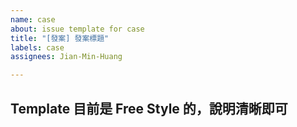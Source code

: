 ```yaml
---
name: case
about: issue template for case
title: "[發案] 發案標題"
labels: case
assignees: Jian-Min-Huang

---
```


## Template 目前是 Free Style 的，說明清晰即可
